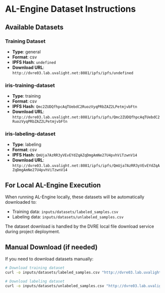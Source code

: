 # AL-Engine Dataset Instructions

## Available Datasets


### Training Dataset
- **Type**: general
- **Format**: csv
- **IPFS Hash**: `undefined`
- **Download URL**: `http://dvre03.lab.uvalight.net:8081/ipfs/ipfs/undefined`

### iris-training-dataset
- **Type**: training
- **Format**: csv
- **IPFS Hash**: `Qmc2ZUDQfhpcAqTUebdC2RuozVyqPRbZAZ2LPetmjvbFtn`
- **Download URL**: `http://dvre03.lab.uvalight.net:8081/ipfs/ipfs/Qmc2ZUDQfhpcAqTUebdC2RuozVyqPRbZAZ2LPetmjvbFtn`

### iris-labeling-dataset
- **Type**: labeling
- **Format**: csv
- **IPFS Hash**: `QmUja7AzRR3yVEvEYdZqAZqDmgAmNe27U4pvhViTzwnV14`
- **Download URL**: `http://dvre03.lab.uvalight.net:8081/ipfs/ipfs/QmUja7AzRR3yVEvEYdZqAZqDmgAmNe27U4pvhViTzwnV14`


## For Local AL-Engine Execution

When running AL-Engine locally, these datasets will be automatically downloaded to:
- Training data: `inputs/datasets/labeled_samples.csv`
- Labeling data: `inputs/datasets/unlabeled_samples.csv`

The dataset download is handled by the DVRE local file download service during project deployment.

## Manual Download (if needed)

If you need to download datasets manually:

```bash
# Download training dataset
curl -o inputs/datasets/labeled_samples.csv "http://dvre03.lab.uvalight.net:8081/ipfs/ipfs/Qmc2ZUDQfhpcAqTUebdC2RuozVyqPRbZAZ2LPetmjvbFtn"

# Download labeling dataset  
curl -o inputs/datasets/unlabeled_samples.csv "http://dvre03.lab.uvalight.net:8081/ipfs/ipfs/QmUja7AzRR3yVEvEYdZqAZqDmgAmNe27U4pvhViTzwnV14"
```
